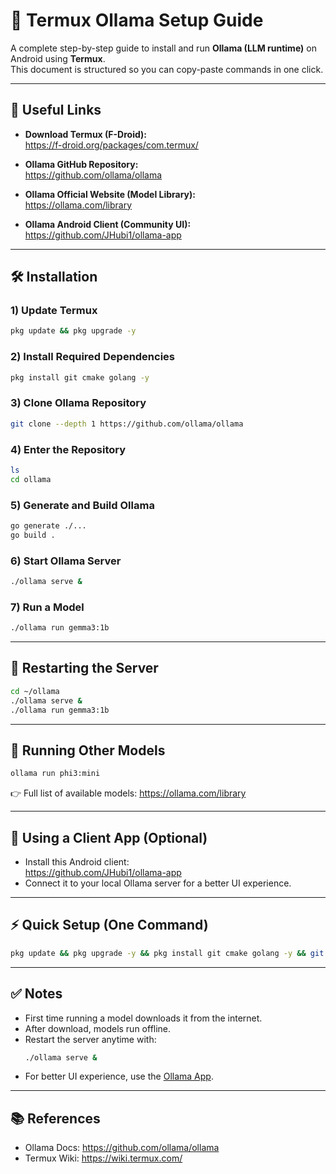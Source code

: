# 📱 Termux Ollama Setup Guide

A complete step-by-step guide to install and run **Ollama (LLM runtime)** on Android using **Termux**.  
This document is structured so you can copy-paste commands in one click.

---

## 🔗 Useful Links
- **Download Termux (F-Droid):**  
  https://f-droid.org/packages/com.termux/

- **Ollama GitHub Repository:**  
  https://github.com/ollama/ollama

- **Ollama Official Website (Model Library):**  
  https://ollama.com/library

- **Ollama Android Client (Community UI):**  
  https://github.com/JHubi1/ollama-app

---

## 🛠️ Installation

### 1) Update Termux
```bash
pkg update && pkg upgrade -y
```

### 2) Install Required Dependencies
```bash
pkg install git cmake golang -y
```

### 3) Clone Ollama Repository
```bash
git clone --depth 1 https://github.com/ollama/ollama
```

### 4) Enter the Repository
```bash
ls
cd ollama
```

### 5) Generate and Build Ollama
```bash
go generate ./...
go build .
```

### 6) Start Ollama Server
```bash
./ollama serve &
```

### 7) Run a Model
```bash
./ollama run gemma3:1b
```

---

## 🔄 Restarting the Server
```bash
cd ~/ollama
./ollama serve &
./ollama run gemma3:1b
```

---

## 🤖 Running Other Models
```bash
ollama run phi3:mini
```
👉 Full list of available models: https://ollama.com/library

---

## 📱 Using a Client App (Optional)
- Install this Android client:  
  https://github.com/JHubi1/ollama-app  
- Connect it to your local Ollama server for a better UI experience.

---

## ⚡ Quick Setup (One Command)
```bash
pkg update && pkg upgrade -y && pkg install git cmake golang -y && git clone --depth 1 https://github.com/ollama/ollama && cd ollama && go generate ./... && go build . && ./ollama serve & && ./ollama run gemma3:1b
```

---

## ✅ Notes
- First time running a model downloads it from the internet.
- After download, models run offline.
- Restart the server anytime with:  
  ```bash
  ./ollama serve &
  ```
- For better UI experience, use the [Ollama App](https://github.com/JHubi1/ollama-app).

---

## 📚 References
- Ollama Docs: https://github.com/ollama/ollama  
- Termux Wiki: https://wiki.termux.com/
